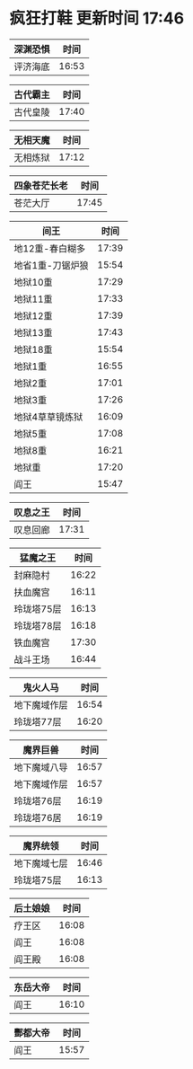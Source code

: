 # 疯狂打鞋 更新时间 17:46

| 深渊恐惧   | 时间    |
|--------|-------|
| 评济海底 | 16:53 |

| 古代霸主   | 时间    |
|--------|-------|
| 古代皇陵 | 17:40 |

| 无相天魔   | 时间    |
|--------|-------|
| 无相炼狱 | 17:12 |

| 四象苍茫长老   | 时间    |
|--------|-------|
| 苍茫大厅 | 17:45 |

| 间王   | 时间    |
|--------|-------|
| 地12重-春白糊多 | 17:39 |
| 地省1重-刀锯炉狼 | 15:54 |
| 地狱10重 | 17:29 |
| 地狱11重 | 17:33 |
| 地狱12重 | 17:39 |
| 地狱13重 | 17:43 |
| 地狱18重 | 15:54 |
| 地狱1重 | 16:55 |
| 地狱2重 | 17:01 |
| 地狱3重 | 17:26 |
| 地狱4草草镜炼狱 | 16:09 |
| 地狱5重 | 17:08 |
| 地狱8重 | 16:21 |
| 地狱重 | 17:20 |
| 阎王 | 15:47 |

| 叹息之王   | 时间    |
|--------|-------|
| 叹息回廊 | 17:31 |

| 猛魔之王   | 时间    |
|--------|-------|
| 封麻隐村 | 16:22 |
| 扶血魔宫 | 16:11 |
| 玲珑塔75层 | 16:13 |
| 玲珑塔78层 | 16:18 |
| 铁血魔宫 | 17:30 |
| 战斗王场 | 16:44 |

| 鬼火人马   | 时间    |
|--------|-------|
| 地下魔域作层 | 16:54 |
| 玲珑塔77层 | 16:20 |

| 魔界巨兽   | 时间    |
|--------|-------|
| 地下魔域八导 | 16:57 |
| 地下魔域作层 | 16:57 |
| 玲珑塔76层 | 16:19 |
| 玲珑塔76居 | 16:19 |

| 魔界统领   | 时间    |
|--------|-------|
| 地下魔域七层 | 16:46 |
| 玲珑塔75层 | 16:13 |

| 后土娘娘   | 时间    |
|--------|-------|
| 疗王区 | 16:08 |
| 阎王 | 16:08 |
| 阎王殿 | 16:08 |

| 东岳大帝   | 时间    |
|--------|-------|
| 阎王 | 16:10 |

| 酆都大帝   | 时间    |
|--------|-------|
| 阎王 | 15:57 |